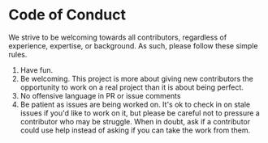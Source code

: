 # Code of Conduct

We strive to be welcoming towards all contributors, regardless of experience, expertise, or background.  As such, please follow these simple rules.

1. Have fun.
2. Be welcoming. This project is more about giving new contributors the opportunity to work on a real project than it is about being perfect.
3. No offensive language in PR or issue comments
4. Be patient as issues are being worked on.  It's ok to check in on stale issues if you'd like to work on it, but please be careful not to pressure a contributor who may be struggle.  When in doubt, ask if a contributor could use help instead of asking if you can take the work from them.